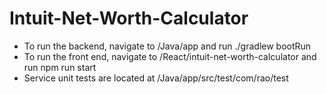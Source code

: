 # Intuit-Net-Worth-Calculator
 
* To run the backend, navigate to /Java/app and run ./gradlew bootRun
* To run the front end, navigate to /React/intuit-net-worth-calculator and run npm run start
* Service unit tests are located at /Java/app/src/test/com/rao/test